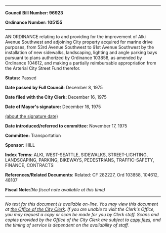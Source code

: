 

********

**Council Bill Number: 96923**
   
**Ordinance Number: 105155**
********

 AN ORDINANCE relating to and providing for the improvement of Alki Avenue Southwest and adjoining City property acquired for marine drive purposes, from 53rd Avenue Southwest to 61st Avenue Southwest by the installation of new sidewalks, landscaping, lighting and angle parking bays pursuant to plans authorized by Ordinance 103858, as amended by Ordinance 104612, and making a partially reimbursable appropriation from the Arterial City Street Fund therefor.

**Status:** Passed
   
**Date passed by Full Council:** December 8, 1975
   
**Date filed with the City Clerk:** December 16, 1975
   
**Date of Mayor's signature:** December 16, 1975
   
[(about the signature date)](/~public/approvaldate.htm)
   
   
   
**Date introduced/referred to committee:** November 17, 1975
   
**Committee:** Transportation
   
**Sponsor:** HILL
   
   
**Index Terms:** ALKI, WEST-SEATTLE, SIDEWALKS, STREET-LIGHTING, LANDSCAPING, PARKING, BIKEWAYS, PEDESTRIANS, TRAFFIC-SAFETY, FINANCE, CONTRACTS

**References/Related Documents:** Related: CF 282227, Ord 103858, 104612, 48107

**Fiscal Note:**_(No fiscal note available at this time)_
********

_No text for this document is available on-line. You may view this document at [the Office of the City Clerk](http://www.seattle.gov/leg/clerk/contactUs.htm). If you are unable to visit the Clerk's Office, you may request a copy or scan be made for you by Clerk staff. Scans and copies provided by the Office of the City Clerk are subject to [copy fees](http://clerk.seattle.gov/~public/clerkfees.htm), and the timing of service is dependent on the availability of staff._

